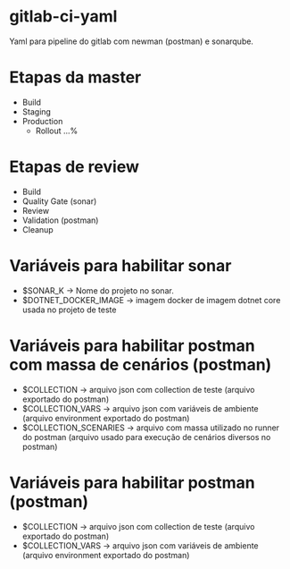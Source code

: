 # gitlab-ci-yaml

Yaml para pipeline do gitlab com newman (postman) e sonarqube.

# Etapas da master

- Build
- Staging
- Production
  - Rollout ...%

# Etapas de review

- Build
- Quality Gate (sonar)
- Review
- Validation (postman)
- Cleanup

# Variáveis para habilitar sonar

- $SONAR_K -> Nome do projeto no sonar.
- $DOTNET_DOCKER_IMAGE -> imagem docker de imagem dotnet core usada no projeto de teste

# Variáveis para habilitar postman com massa de cenários (postman)

- $COLLECTION -> arquivo json com collection de teste (arquivo exportado do postman)
- $COLLECTION_VARS -> arquivo json com variáveis de ambiente (arquivo environment exportado do postman) 
- $COLLECTION_SCENARIES -> arquivo com massa utilizado no runner do postman (arquivo usado para execução de cenários diversos no postman)

# Variáveis para habilitar postman (postman)

- $COLLECTION -> arquivo json com collection de teste (arquivo exportado do postman)
- $COLLECTION_VARS -> arquivo json com variáveis de ambiente (arquivo environment exportado do postman) 
